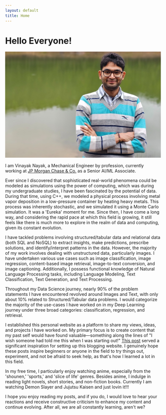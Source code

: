 ```yaml
---
layout: default
title: Home
---
```


# Hello Everyone!

<img src="https://raw.githubusercontent.com/ElisonSherton/elisonsherton.github.io/master/public/profile_pic.jpg">

I am Vinayak Nayak, a Mechanical Engineer by profession, currently working at [JP Morgan Chase & Co.](https://www.jpmorganchase.com/) as a Senior AI/ML Associate.

Ever since I discovered that sophisticated real-world phenomena could be modeled as simulations using the power of computing, which was during my undergraduate studies, I have been fascinated by the potential of data. During that time, using C++, we modeled a physical process involving metal vapor deposition in a low-pressure container by heating heavy metals. This process was inherently stochastic, and we simulated it using a Monte Carlo simulation. It was a 'Eureka' moment for me. Since then, I have come a long way, and considering the rapid pace at which this field is growing, it still feels like there is much more to explore in the realm of data and computing, given its constant evolution.

I have tackled problems involving structured/tabular data and relational data (both SQL and NoSQL) to extract insights, make predictions, prescribe solutions, and identify/interpret patterns in the data. However, the majority of my work involves dealing with unstructured data, particularly images. I have undertaken various use cases such as image classification, image regression, content-based image retrieval, image-to-text conversion, and image captioning. Additionally, I possess functional knowledge of Natural Language Processing tasks, including Language Modeling, Text Classification, Text Generation, and Text Processing.

Throughout my Data Science journey, nearly 90% of the problem statements I have encountered revolved around Images and Text, with only about 10% related to Structured/Tabular data problems. I would categorize the majority of the use-cases I have worked on in my Deep Learning journey under three broad categories: classification, regression, and retrieval.

I established this personal website as a platform to share my views, ideas, and projects I have worked on. My primary focus is to create content that my past self would have found valuable—something along the lines of "I wish someone had told me this when I was starting out!" [This post]((https://www.fast.ai/posts/2017-04-06-alternatives.html)) served a significant inspiration for setting up this blogging website. I genuinely hope these posts inspire beginners or anyone in the field to try things out, experiment, and not be afraid to seek help, as that's how I learned a lot in this field.

In my free time, I particularly enjoy watching anime, especially from the 'shounen,' 'sports,' and 'slice of life' genres. Besides anime, I indulge in reading light novels, short stories, and non-fiction books. Currently I am watching Demon Slayer and Jujutsu Kaisen and just lovin it!!!

I hope you enjoy reading my posts, and if you do, I would love to hear your reactions and receive constructive criticism to enhance my content and continue evolving. After all, we are all constantly learning, aren't we?

<!-- <div class="posts">
  {% for post in paginator.posts %}
  <div class="post">
    <h1 class="post-title">
      <a href="{{ post.url }}">
        {{ post.title }}
      </a>
    </h1>

    <span class="post-date">{{ post.date | date_to_string }}</span>

    {{ post.content }}
  </div>
  {% endfor %}
</div>

<div class="pagination">
  {% if paginator.next_page %}
    <a class="pagination-item older" href="{{ site.baseurl }}page{{paginator.next_page}}">Older</a>
  {% else %}
    <span class="pagination-item older">Older</span>
  {% endif %}
  {% if paginator.previous_page %}
    {% if paginator.page == 2 %}
      <a class="pagination-item newer" href="{{ site.baseurl }}">Newer</a>
    {% else %}
      <a class="pagination-item newer" href="{{ site.baseurl }}page{{paginator.previous_page}}">Newer</a>
    {% endif %}
  {% else %}
    <span class="pagination-item newer">Newer</span>
  {% endif %}
</div> -->

